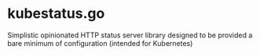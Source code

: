 # kubestatus.go
Simplistic opinionated HTTP status server library designed to be provided a bare minimum of configuration (intended for Kubernetes)
